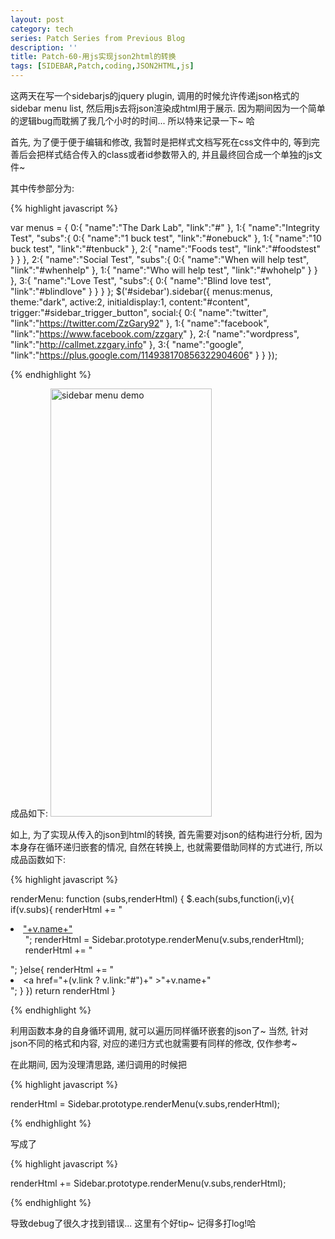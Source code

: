 ```yaml
---
layout: post
category: tech
series: Patch Series from Previous Blog
description: ''
title: Patch-60-用js实现json2html的转换
tags: [SIDEBAR,Patch,coding,JSON2HTML,js]
---
```


这两天在写一个sidebarjs的jquery plugin, 调用的时候允许传递json格式的sidebar menu list, 然后用js去将json渲染成html用于展示. 因为期间因为一个简单的逻辑bug而耽搁了我几个小时的时间... 所以特来记录一下~ 哈

首先, 为了便于便于编辑和修改, 我暂时是把样式文档写死在css文件中的, 等到完善后会把样式结合传入的class或者id参数带入的, 并且最终回合成一个单独的js文件~

其中传参部分为:

{% highlight javascript %}

var menus = {
    0:{
      "name":"The Dark Lab",
      "link":"#"
    },
    1:{
      "name":"Integrity Test",
      "subs":{
        0:{
          "name":"1 buck test",
          "link":"#onebuck"
        },
        1:{
          "name":"10 buck test",
          "link":"#tenbuck"
        },
        2:{
          "name":"Foods test",
          "link":"#foodstest"
          }
      }
    },
    2:{
      "name":"Social Test",
      "subs":{
        0:{
          "name":"When will help test",
          "link":"#whenhelp"
        },
        1:{
          "name":"Who will help test",
          "link":"#whohelp"
        }
      }
    },
    3:{
      "name":"Love Test",
      "subs":{
        0:{
          "name":"Blind love test",
          "link":"#blindlove"
        }
      }
    }
  };
    $('#sidebar').sidebar({
		menus:menus,
        theme:"dark",
        active:2,
        initialdisplay:1,
        content:"#content",
        trigger:"#sidebar_trigger_button",
        social:{
            0:{
                "name":"twitter",
                "link":"https://twitter.com/ZzGary92"
            },
            1:{
                "name":"facebook",
                "link":"https://www.facebook.com/zzgary"
            },
            2:{
                "name":"wordpress",
                "link":"http://callmet.zzgary.info"
            },
            3:{
                "name":"google",
                "link":"https://plus.google.com/114938170856322904606"
            }
        }
			});

{% endhighlight %}



成品如下:
<a href="http://callmet.zzgary.info/wp-content/uploads/2014/07/sidebarmenu.png"><img src="http://callmet.zzgary.info/wp-content/uploads/2014/07/sidebarmenu.png" alt="sidebar menu demo" width="258" height="685" class="size-full wp-image-1482" /></a>


如上, 为了实现从传入的json到html的转换, 首先需要对json的结构进行分析, 因为本身存在循环递归嵌套的情况, 自然在转换上, 也就需要借助同样的方式进行, 所以成品函数如下:



{% highlight javascript %}

renderMenu: function (subs,renderHtml) {
      $.each(subs,function(i,v){
        if(v.subs){
          renderHtml += "<li class=has-sub><a href=#><span>"+v.name+"</span></a><ul>";
          renderHtml = Sidebar.prototype.renderMenu(v.subs,renderHtml);
          renderHtml += "</li></ul>";
        }else{
          renderHtml += "<li><a href="+(v.link ? v.link:"#")+" ><span>"+v.name+"</span></a></li>";
        }
      })
      return renderHtml
    }

{% endhighlight %}

利用函数本身的自身循环调用, 就可以遍历同样循环嵌套的json了~ 当然, 针对json不同的格式和内容, 对应的递归方式也就需要有同样的修改, 仅作参考~

在此期间, 因为没理清思路, 递归调用的时候把

{% highlight javascript %}

renderHtml = Sidebar.prototype.renderMenu(v.subs,renderHtml);

{% endhighlight %}

写成了

{% highlight javascript %}

renderHtml += Sidebar.prototype.renderMenu(v.subs,renderHtml);

{% endhighlight %}

导致debug了很久才找到错误... 这里有个好tip~ 记得多打log!哈


